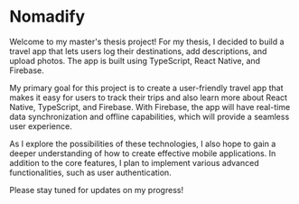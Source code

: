 # Nomadify

Welcome to my master's thesis project! For my thesis, I decided to build a travel app that lets users log their destinations, add descriptions, and upload photos. The app is built using TypeScript, React Native, and Firebase.

My primary goal for this project is to create a user-friendly travel app that makes it easy for users to track their trips and also learn more about React Native, TypeScript, and Firebase. With Firebase, the app will have real-time data synchronization and offline capabilities, which will provide a seamless user experience.

As I explore the possibilities of these technologies, I also hope to gain a deeper understanding of how to create effective mobile applications. In addition to the core features, I plan to implement various advanced functionalities, such as user authentication.

Please stay tuned for updates on my progress!
